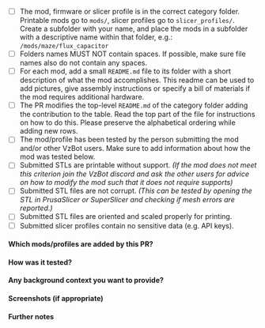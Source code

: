 <!--
Thank you for your interest in contributing to the VzBot repository, it is
highly appreciated!

**Please make sure the submission conforms to the rules outlined below. PRs which fail
to conform to the rules below are likely to be rejected.**
-->

  * [ ] The mod, firmware or slicer profile is in the correct category
    folder. Printable mods go to `mods/`, slicer profiles go to `slicer_profiles/`.
    Create a subfolder with your name, and place the mods in a subfolder with
    a descriptive name within that folder, e.g.: `/mods/maze/flux_capacitor`
  * [ ] Folders names MUST NOT contain spaces. If possible, make sure file names also 
    do not contain any spaces.
  * [ ] For each mod, add a small `README.md` file to its folder with a short description
    of what the mod accomplishes. This readme can be used to add pictures, give assembly
    instructions or specify a bill of materials if the mod requires additional hardware.
  * [ ] The PR modifies the top-level `README.md` of the category folder adding the 
    contribution to the table. Read the top part of the file for instructions on how
    to do this. Please preserve the alphabetical ordering while adding new rows.
  * [ ] The mod/profile has been tested by the person submitting the mod 
    and/or other VzBot users. Make sure to add information about how the mod was tested below. 
  * [ ] Submitted STLs are printable without support. *(If the mod does not meet this criterion
    join the VzBot discord and ask the other users for advice on how to modify the mod such 
    that it does not require supports)*
  * [ ] Submitted STL files are not corrupt. *(This can be tested by opening the STL in PrusaSlicer or SuperSlicer
    and checking if mesh errors are reported.)*
  * [ ] Submitted STL files are oriented and scaled properly for printing.
  * [ ] Submitted slicer profiles contain no sensitive data (e.g. API keys).

<!--
Describe the submission further using the template provided below. The more 
details the better!
-->

#### Which mods/profiles are added by this PR?

#### How was it tested? 

#### Any background context you want to provide?

#### Screenshots (if appropriate)

#### Further notes
